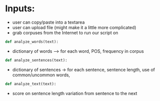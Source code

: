 # Inputs:
- user can copy/paste into a textarea
- user can upload file (might make it a little more complicated)
- grab corpuses from the Internet to run our script on

```python
def analyze_words(text):
```

- dictionary of words --> for each word, POS, frequency in corpus

```python
def analyze_sentences(text):
```

- dictionary of sentences -> for each sentence, sentence length, use of common/uncommon words, 

```python
def analyze_text(text):
```
- score on sentence length variation from sentence to the next